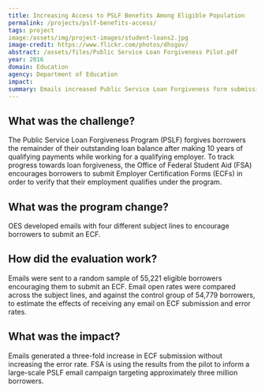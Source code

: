 ```yaml
---
title: Increasing Access to PSLF Benefits Among Eligible Population
permalink: /projects/pslf-benefits-access/
tags: project
image:/assets/img/project-images/student-loans2.jpg
image-credit: https://www.flickr.com/photos/dhsgov/
abstract: /assets/files/Public Service Loan Forgiveness Pilot.pdf
year: 2016
domain: Education
agency: Department of Education
impact:
summary: Emails increased Public Service Loan Forgiveness form submissios three-fold without increasing the error rate.
---
```

## What was the challenge?

The Public Service Loan Forgiveness Program (PSLF) forgives borrowers the remainder of their outstanding loan balance after making 10 years of qualifying payments while working for a qualifying employer. To track progress towards loan forgiveness, the Office of Federal Student Aid (FSA) encourages borrowers to submit Employer Certification Forms (ECFs) in order to verify that their employment qualifies under the program.

## What was the program change?

OES developed emails with four different subject lines to encourage borrowers to submit an ECF.

## How did the evaluation work?

Emails were sent to a random sample of 55,221 eligible borrowers encouraging them to submit an ECF. Email open rates were compared across the subject lines, and against the control group of 54,779 borrowers, to estimate the effects of receiving any email on ECF submission and error rates.

## What was the impact?

Emails generated a three-fold increase in ECF submission without increasing the error rate. FSA is using the results from the pilot to inform a large-scale PSLF email campaign targeting approximately three million borrowers.
